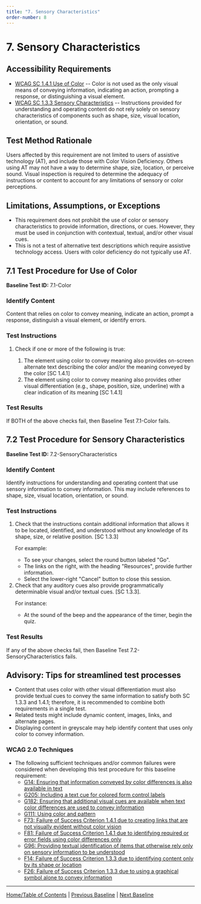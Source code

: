 ```yaml
---
title: "7. Sensory Characteristics"
order-number: 8
---
```

# 7. Sensory Characteristics

Accessibility Requirements
--------------------------
-   [WCAG SC 1.4.1 Use of Color](http://www.w3.org/TR/UNDERSTANDING-WCAG20/visual-audio-contrast-without-color.html) -- Color is not used as the only visual means of conveying information, indicating an action, prompting a response, or distinguishing a visual element.
-   [WCAG SC 1.3.3 Sensory Characteristics](http://www.w3.org/TR/UNDERSTANDING-WCAG20/content-structure-separation-understanding.html) -- Instructions provided for understanding and operating content do not rely solely on sensory characteristics of components such as shape, size, visual location, orientation, or sound.

Test Method Rationale
---------------------
Users affected by this requirement are not limited to users of assistive technology (AT), and include those with Color Vision Deficiency. Others using AT may not have a way to determine shape, size, location, or perceive sound. Visual inspection is required to determine the adequacy of instructions or content to account for any limitations of sensory or color perceptions.

Limitations, Assumptions, or Exceptions
---------------------------------------
-   This requirement does not prohibit the use of color or sensory characteristics to provide information, directions, or cues. However, they must be used in conjunction with contextual, textual, and/or other visual cues.
-   This is not a test of alternative text descriptions which require assistive technology access. Users with color deficiency do not typically use AT.

7.1 Test Procedure for Use of Color
----------------------------------------
**Baseline Test ID:** 7.1-Color
### Identify Content
<p id="1IC">Content that relies on color to convey meaning, indicate an action, prompt a response, distinguish a visual element, or identify errors.</p>

### Test Instructions
<ol id="1TI">
    <li id="1TI-1">Check if one or more of the following is true:</li>
    <ol>
        <li id="1TI-1i">The element using color to convey meaning also provides on-screen alternate text describing the color and/or the meaning conveyed by the color [SC 1.4.1]</li>
        <li id="1TI-1II">The element using color to convey meaning also provides other visual differentiation (e.g., shape, position, size, underline) with a clear indication of its meaning [SC 1.4.1]</li>
    </ol>
</ol>

### Test Results
<p id="1TR">If BOTH of the above checks fail, then Baseline Test 7.1-Color fails.</p>

## 7.2 Test Procedure for Sensory Characteristics
**Baseline Test ID:** 7.2-SensoryCharacteristics
### Identify Content
<p id="2IC">Identify instructions for understanding and operating content that use sensory information to convey information. This may include references to shape, size, visual location, orientation, or sound.</p>

### Test Instructions
<ol id="2TI">
    <li id="2TI-1">Check that the instructions contain additional information that allows it to be located, identified, and understood without any knowledge of its shape, size, or relative position. [SC 1.3.3]<br>
    <p>For example:</p>
        <ul>
            <li>To see your changes, select the round button labeled "Go".</li>
            <li>The links on the right, with the heading "Resources", provide further information.</li>
            <li>Select the lower-right "Cancel" button to close this session.</li>
        </ul>
    </li>
    <li id="2TI-2">Check that any auditory cues also provide programmatically determinable visual and/or textual cues. [SC 1.3.3].<br>
    <p>For instance:</p>
        <ul>
            <li>At the sound of the beep and the appearance of the timer, begin the quiz.</li>
        </ul>
    </li>
</ol>

### Test Results
<p id="2TR">If any of the above checks fail, then Baseline Test 7.2-SensoryCharacteristics fails.</p>

Advisory: Tips for streamlined test processes
---------------------------------------------
-   Content that uses color with other visual differentiation must also provide textual cues to convey the same information to satisfy both SC 1.3.3 and 1.4.1; therefore, it is recommended to combine both requirements in a single test.
-   Related tests might include dynamic content, images, links, and alternate pages.
-   Displaying content in greyscale may help identify content that uses only color to convey information.

### WCAG 2.0 Techniques
-   The following sufficient techniques and/or common failures were considered when developing this test procedure for this baseline requirement:
    -   [G14: Ensuring that information conveyed by color differences is also available in text](https://www.w3.org/TR/WCAG20-TECHS/G14.html)
    -   [G205: Including a text cue for colored form control labels](https://www.w3.org/TR/WCAG20-TECHS/G205.html)
    -   [G182: Ensuring that additional visual cues are available when text color differences are used to convey information](https://www.w3.org/TR/WCAG20-TECHS/G182.html)
    -   [G111: Using color and pattern](https://www.w3.org/TR/WCAG20-TECHS/G111.html)
    -   [F73: Failure of Success Criterion 1.4.1 due to creating links that are not visually evident without color vision](https://www.w3.org/TR/WCAG20-TECHS/F73.html)
    -   [F81: Failure of Success Criterion 1.4.1 due to identifying required or error fields using color differences only](https://www.w3.org/TR/WCAG20-TECHS/F81.html)
    -   [G96: Providing textual identification of items that otherwise rely only on sensory information to be understood](https://www.w3.org/TR/WCAG20-TECHS/G96.html)
    -   [F14: Failure of Success Criterion 1.3.3 due to identifying content only by its shape or location](https://www.w3.org/TR/WCAG20-TECHS/F14.html)
    -   [F26: Failure of Success Criterion 1.3.3 due to using a graphical symbol alone to convey information](https://www.w3.org/TR/WCAG20-TECHS/F26.html)

----------------------------------------
[Home/Table of Contents](index.md) | [Previous Baseline](06Images.md) | [Next Baseline](08Contrast.md)
